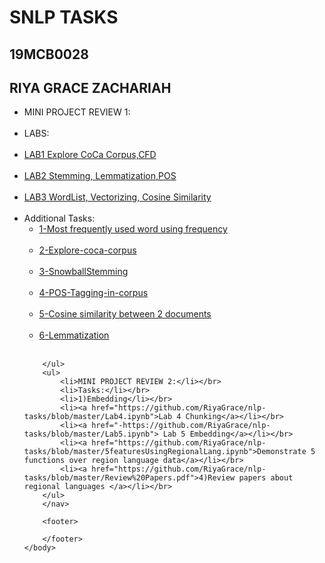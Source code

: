 <!DOCTYPE html>
<html>
	<head>
		<!-- link to main stylesheet -->
		<link rel="stylesheet" type="text/css" href="/css/main.css">
	</head>
	<body>
		<h1>SNLP TASKS</h1>
		<h2>19MCB0028</h2>
		<h2>RIYA GRACE ZACHARIAH</h2>
		<nav>
    		<ul> 
			<li>MINI PROJECT REVIEW 1:</li></br>
			<li>LABS:</li></br>
			<li><a href="https://github.com/RiyaGrace/nlp-tasks/blob/master/LAB1_TASKS.ipynb">LAB1 Explore CoCa Corpus,CFD </a></li></br>
			<li><a href="https://github.com/RiyaGrace/nlp-tasks/blob/master/LAB2_TASKS.ipynb">LAB2 Stemming, Lemmatization,POS</a></li></br>
			<li><a href="https://github.com/RiyaGrace/nlp-tasks/blob/master/LAB3_TASKS.ipynb">LAB3 WordList, Vectorizing, Cosine Similarity</a></li></br>
  			<li>Additional Tasks:
    			<ul>
				<li><a href=" https://github.com/RiyaGrace/nlp-tasks/blob/master/MOST_FREQ_USED_WORD.ipynb">1-Most frequently used word using frequency</a></li></br>
				<li><a href="https://github.com/RiyaGrace/nlp-tasks/blob/master/EXPLORE%20COCA%20CORPUS%20OF%20ANY%203%20FAMOUS%20PEOPLE.pdf">2-Explore-coca-corpus</a></li></br>
				<li><a href="https://github.com/RiyaGrace/nlp-tasks/blob/master/Snowball_Stemming.ipynb">3-SnowballStemming</a></li></br>
				<li><a href="https://github.com/RiyaGrace/nlp-tasks/blob/master/POS_TAGGING.ipynb">4-POS-Tagging-in-corpus</a></li></br>
				<li><a href="https://github.com/RiyaGrace/nlp-tasks/blob/master/COSINE_SIMILARITY.ipynb">5-Cosine similarity between 2 documents</a></li></br>
    	<li><a href="https://github.com/RiyaGrace/nlp-tasks/blob/master/Lemmatization.ipynb">6-Lemmatization</a></li></br>
    			</ul>
  			</li>
  			
		</ul>
		<ul> 
			<li>MINI PROJECT REVIEW 2:</li></br>
			<li>Tasks:</li></br>
			<li>1)Embedding</li></br>
			<li><a href="https://github.com/RiyaGrace/nlp-tasks/blob/master/Lab4.ipynb">Lab 4 Chunking</a></li></br>
			<li><a href="-https://github.com/RiyaGrace/nlp-tasks/blob/master/Lab5.ipynb"> Lab 5 Embedding</a></li></br>
			<li><a href="https://github.com/RiyaGrace/nlp-tasks/blob/master/5featuresUsingRegionalLang.ipynb">Demonstrate 5 functions over region language data</a></li></br>
  			<li><a href="https://github.com/RiyaGrace/nlp-tasks/blob/master/Review%20Papers.pdf">4)Review papers about regional languages </a></li></br>
		</ul>
		</nav>
		
		<footer>
    		
		</footer>
	</body>
</html>

